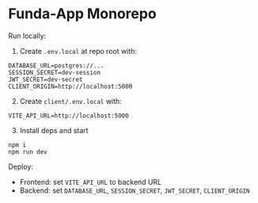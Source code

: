 # Funda-App Monorepo

Run locally:

1. Create `.env.local` at repo root with:
```
DATABASE_URL=postgres://...
SESSION_SECRET=dev-session
JWT_SECRET=dev-secret
CLIENT_ORIGIN=http://localhost:5000
```
2. Create `client/.env.local` with:
```
VITE_API_URL=http://localhost:5000
```
3. Install deps and start
```
npm i
npm run dev
```

Deploy:
- Frontend: set `VITE_API_URL` to backend URL
- Backend: set `DATABASE_URL`, `SESSION_SECRET`, `JWT_SECRET`, `CLIENT_ORIGIN`

